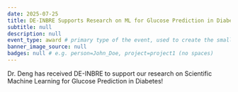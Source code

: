 ```yaml
---
date: 2025-07-25
title: DE-INBRE Supports Research on ML for Glucose Prediction in Diabetes
subtitle: null
description: null
event_type: award # primary type of the event, used to create the small, colored post callout
banner_image_source: null
badges: null # e.g. person=John_Doe, project=project1 (no spaces)
---
```


Dr. Deng has received DE-INBRE to support our research on Scientific Machine Learning for Glucose Prediction in Diabetes!
